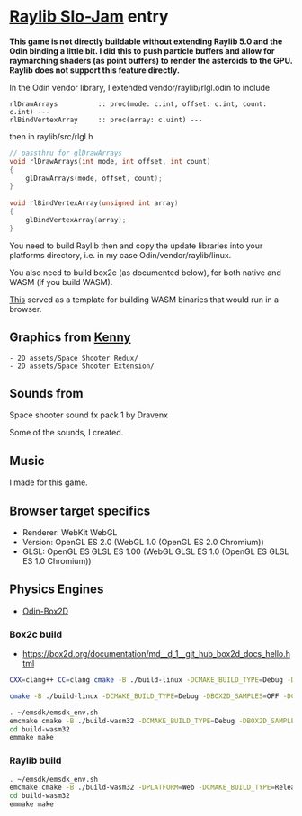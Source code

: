 # [Raylib Slo-Jam](https://itch.io/jam/raylib-slo-jam) entry

**This game is not directly buildable without extending Raylib 5.0 and the Odin binding a little bit.  I did this to push particle buffers and allow for raymarching shaders (as point buffers) to render the asteroids to the GPU. Raylib does not support this feature directly.**

In the Odin vendor library, I extended vendor/raylib/rlgl.odin to include 
```odin
rlDrawArrays          :: proc(mode: c.int, offset: c.int, count: c.int) ---
rlBindVertexArray     :: proc(array: c.uint) ---
```

then in raylib/src/rlgl.h
```c
// passthru for glDrawArrays
void rlDrawArrays(int mode, int offset, int count)
{
    glDrawArrays(mode, offset, count);
}
 
void rlBindVertexArray(unsigned int array)
{
    glBindVertexArray(array);
}
```

You need to build Raylib then and copy the update libraries into your platforms directory, i.e. in my case Odin/vendor/raylib/linux.

You also need to build box2c (as documented below), for both native and WASM (if you build WASM).

[This](https://github.com/michaelfiber/hello-raylib-wasm/) served as a template for building WASM binaries that would run in a browser.

## Graphics from [Kenny](https://www.kenney.nl/)

    - 2D assets/Space Shooter Redux/
    - 2D assets/Space Shooter Extension/

## Sounds from [](https://opengameart.org/)

Space shooter sound fx pack 1 by Dravenx

Some of the sounds, I created.

## Music

I made for this game.

## Browser target specifics

- Renderer: WebKit WebGL
- Version:  OpenGL ES 2.0 (WebGL 1.0 (OpenGL ES 2.0 Chromium))
- GLSL:     OpenGL ES GLSL ES 1.00 (WebGL GLSL ES 1.0 (OpenGL ES GLSL ES 1.0 Chromium))

## Physics Engines

- [Odin-Box2D](https://github.com/cristhofermarques/odin-box2d/)

### Box2c build

- <https://box2d.org/documentation/md__d_1__git_hub_box2d_docs_hello.html>

```sh
CXX=clang++ CC=clang cmake -B ./build-linux -DCMAKE_BUILD_TYPE=Debug -DBOX2D_SAMPLES=OFF
```

```sh
cmake -B ./build-linux -DCMAKE_BUILD_TYPE=Debug -DBOX2D_SAMPLES=OFF -DCMAKE_CXX_COMPILER=clang++ -DCMAKE_C_COMPILER=clang 
```

```sh
. ~/emsdk/emsdk_env.sh
emcmake cmake -B ./build-wasm32 -DCMAKE_BUILD_TYPE=Debug -DBOX2D_SAMPLES=OFF -DBOX2D_AVX2:BOOL=OFF
cd build-wasm32
emmake make
```

### Raylib build

```sh
. ~/emsdk/emsdk_env.sh
emcmake cmake -B ./build-wasm32 -DPLATFORM=Web -DCMAKE_BUILD_TYPE=Release -DCMAKE_EXE_LINKER_FLAGS="-s USE_GLFW=3" -DCMAKE_EXECUTABLE_SUFFIX=".html"
cd build-wasm32
emmake make
```
